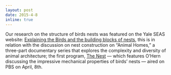 ```yaml
---
layout: post
date: 2015-4-8
inline: true
---
```


Our research on the structure of birds nests was featured on the Yale SEAS website: <a href="http://seas.yale.edu/news-events/news/explaining-birds-and-building-blocks">Explaining the Birds and the building blocks of nests</a>, this is in relation with the discussion on nest construction on “Animal Homes,” a three-part documentary series that explores the complexity and diversity of animal architecture; the first program, <a href="http://www.pbs.org/wnet/nature/animal-homes-the-nest-full-episode/11868/">The Nest</a> — which features O’Hern discussing the impressive mechanical properties of birds’ nests — aired on PBS on April, 8th.